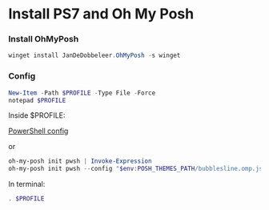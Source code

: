 # Install PS7 and Oh My Posh

### Install OhMyPosh
```ps1
winget install JanDeDobbeleer.OhMyPosh -s winget
```
### Config
```ps1
New-Item -Path $PROFILE -Type File -Force
notepad $PROFILE
```
Inside $PROFILE:

[PowerShell config](https://github.com/Ranieeery/config/blob/main/ps/Microsoft.PowerShell_profile.ps1)  

or
```ps1
oh-my-posh init pwsh | Invoke-Expression
oh-my-posh init pwsh --config "$env:POSH_THEMES_PATH/bubblesline.omp.json" | Invoke-Expression
```

In terminal:
```ps1
. $PROFILE
```
